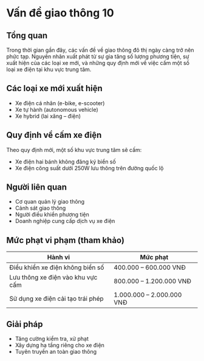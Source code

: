 # Vấn đề giao thông 10

## Tổng quan
Trong thời gian gần đây, các vấn đề về giao thông đô thị ngày càng trở nên phức tạp. Nguyên nhân xuất phát từ sự gia tăng số lượng phương tiện, sự xuất hiện của các loại xe mới, và những quy định mới về việc cấm một số loại xe điện tại khu vực trung tâm.

## Các loại xe mới xuất hiện
- Xe điện cá nhân (e-bike, e-scooter)
- Xe tự hành (autonomous vehicle)
- Xe hybrid (lai xăng – điện)

## Quy định về cấm xe điện
Theo quy định mới, một số khu vực trung tâm sẽ cấm:
- Xe điện hai bánh không đăng ký biển số
- Xe điện công suất dưới 250W lưu thông trên đường quốc lộ

## Người liên quan
- Cơ quan quản lý giao thông
- Cảnh sát giao thông
- Người điều khiển phương tiện
- Doanh nghiệp cung cấp dịch vụ xe điện

## Mức phạt vi phạm (tham khảo)
| Hành vi | Mức phạt |
|---------|---------|
| Điều khiển xe điện không biển số | 400.000 – 600.000 VNĐ |
| Lưu thông xe điện vào khu vực cấm | 800.000 – 1.200.000 VNĐ |
| Sử dụng xe điện cải tạo trái phép | 1.000.000 – 2.000.000 VNĐ |

## Giải pháp
- Tăng cường kiểm tra, xử phạt
- Xây dựng hạ tầng riêng cho xe điện
- Tuyên truyền an toàn giao thông
